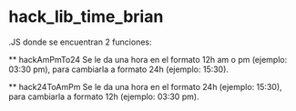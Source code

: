 hack_lib_time_brian
===================

.JS donde se encuentran 2 funciones:

** hackAmPmTo24  Se le da una hora en el formato 12h am o pm (ejemplo: 03:30 pm), para cambiarla a formato 24h (ejemplo: 15:30).

** hack24ToAmPm  Se le da una hora en el formato 24h (ejemplo: 15:30), para cambiarla a formato 12h (ejemplo: 03:30 pm).
